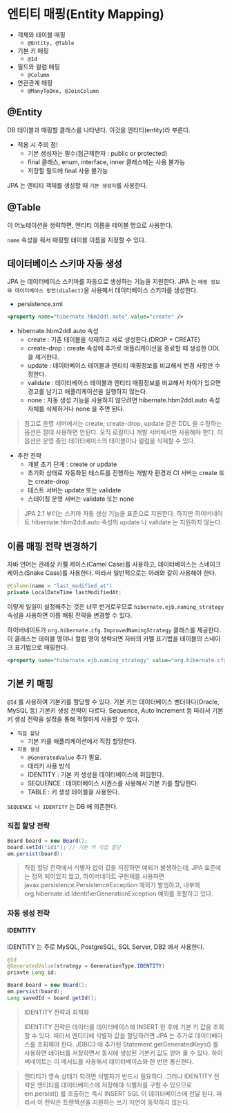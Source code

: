 # 엔티티 매핑(Entity Mapping)

- 객체와 테이블 매핑
  - `@Entity, @Table`
- 기본 키 매핑
  - `@Id`
- 필드와 컬럼 매핑
  - `@Column`
- 연관관계 매핑
  - `@ManyToOne, @JoinColumn`

## @Entity

DB 테이블과 매핑할 클래스를 나타낸다. 이것을 엔티티(entity)라 부른다.

- 적용 시 주의 점!
  - 기본 생성자는 필수(접근제한자 : public or protected)
  - final 클래스, enum, interface, inner 클래스에는 사용 불가능
  - 저장할 필드에 final 사용 불가능

JPA 는 엔티티 객체를 생성할 때 `기본 생성자`를 사용한다.

## @Table

이 어노테이션을 생략하면, 엔티티 이름을 테이블 명으로 사용한다.

`name` 속성을 줘서 매핑할 테이블 이름을 지정할 수 있다.

## 데이터베이스 스키마 자동 생성

JPA 는 데이터베이스 스키마를 자동으로 생성하는 기능을 지원한다. JPA 는 `매핑 정보와 데이터베이스 방언(dialect)`을 사용해서 데이터베이스 스키마를 생성한다.

- persistence.xml 

```xml
<property name="hibernate.hbm2ddl.auto" value="create" />
```

- hibernate.hbm2ddl.auto 속성
  - create : 기존 테이블을 삭제하고 새로 생성한다.(DROP + CREATE)
  - create-drop : create 속성에 추가로 애플리케이션을 종료할 때 생성한 DDL 을 제거한다.
  - update : 데이터베이스 테이블과 엔티티 매핑정보를 비교해서 변경 사항만 수정한다.
  - validate : 데이터베이스 테이블과 엔티티 매핑정보를 비교해서 차이가 있으면 경고를 남기고 애플리케이션을 실행하지 않는다.
  - none : 자동 생성 기능을 사용하지 않으려면 hibernate.hbm2ddl.auto 속성 자체를 삭제하거나 none 을 주면 된다.

> 참고로 운영 서버에서는 create, create-drop, update 같은 DDL 을 수정하는 옵션은 절대 사용하면 안된다. 오직 로컬이나 개발 서버에서만 사용해야 한다. 이 옵션은 운영 중인 데이터베이스의 테이블이나 컬럼을 삭제할 수 있다.

- 추천 전략
  - 개발 초기 단계 : create or update
  - 초기화 상태로 자동화된 테스트를 진행하는 개발자 환경과 CI 서버는 create 또는 create-drop
  - 테스트 서버는 update 또는 validate
  - 스테이징 운영 서버는 validate 또는 none
 
> JPA 2.1 부터는 스키마 자동 생성 기능을 표준으로 지원한다. 하지만 하이버네이트 hibernate.hbm2ddl.auto 속성의 update 나 validate 는 지원하지 않는다.

## 이름 매핑 전략 변경하기

자바 언어는 관례상 카멜 케이스(Camel Case)를 사용하고, 데이터베이스는 스네이크 케이스(Snake Case)를 사용한다. 따라서 일반적으로는 아래와 같이 사용해야 한다.

```java
@Column(name = "last_modified_at")
private LocalDateTime lastModifiedAt;
```

이렇게 일일이 설정해주는 것은 너무 번거로우므로 `hibernate.ejb.naming_strategy` 속성을 사용하면 이름 매핑 전략을 변경할 수 있다.

하이버네이트가 `org.hibernate.cfg.ImprovedNamingStrategy` 클래스를 제공한다. 이 클래스는 테이블 명이나 컬럼 명이 생략되면 자바의 카멜 표기법을 테이블의 스네이크 표기법으로 매핑한다.

```xml
<property name="hibernate.ejb.naming_strategy" value="org.hibernate.cfg.ImprovedNamingStrategy"/>
```

## 기본 키 매핑

`@Id` 를 사용하여 기본키를 할당할 수 있다. 기본 키는 데이터베이스 벤더마다(Oracle, MySQL 등) 기본키 생성 전략이 다르다. Sequence, Auto Increment 등 따라서 기본키 생성 전략을 설정을 통해
적절하게 사용할 수 있다.

- `직접 할당`
  - 기본 키를 애플리케이션에서 직접 할당한다.
- `자동 생성`
  - `@GeneratedValue` 추가 필요.
  - 대리키 사용 방식
  - IDENTITY : 기본 키 생성을 데이터베이스에 위임한다.
  - SEQUENCE : 데이터베이스 시퀀스를 사용해서 기본 키를 할당한다.
  - TABLE : 키 생성 테이블을 사용한다.

`SEQUENCE 나 IDENTITY` 는 DB 에 의존한다.

### 직접 할당 전략

```java
Board board = new Board();
board.setId("id1"); // 기본 키 직접 할당
em.persist(board);
```

> 직접 할당 전략에서 식별자 없이 값을 저장하면 예외가 발생하는데, JPA 표준에는 정의 되어있지 않고, 하이버네이트 구현체를 사용하면 javax.persistence.PersistenceException 예외가 발생하고, 내부에 org.hibernate.id.IdentifierGenerationException 예외를 포함하고 있다.

### 자동 생성 전략

#### IDENTITY

IDENTITY 는 주로 MySQL, PostgreSQL, SQL Server, DB2 에서 사용한다.

```java
@Id
@GeneratedValue(strategy = GenerationType.IDENTITY)
priavte Long id;
```

```java
Board board = new Board();
em.persist(board);
Long savedId = board.getId();
```

> IDENTITY 전략과 최적화
> 
> IDENTITY 전략은 데이터를 데이터베이스에 INSERT 한 후에 기본 키 값을 조회할 수 있다. 따라서 엔티티에 식별자 값을 할당하려면 JPA 는 추가로 데이터베이스를 조회해야 한다.
> JDBC3 에 추가된 Statement.getGeneratedKeys() 를 사용하면 데이터를 저장하면서 동시에 생성된 기본키 값도 얻어 올 수 있다. 하이버네이트는 이 메서드를 사용해서 데이터베이스와 한 번만 통신한다.

> 엔티티가 영속 상태가 되려면 식별자가 반드시 필요하다. 그러나 IDENTITY 전략은 엔티티를 데이터베이스에 저장해야 식별자를 구할 수 있으므로 em.persist() 를 호출하는 즉시 INSERT SQL 이 데이터베이스에 전달 된다. 따라서 이 전략은 트랜잭션을 지원하는 쓰기 지연이 동작하지 않는다.
